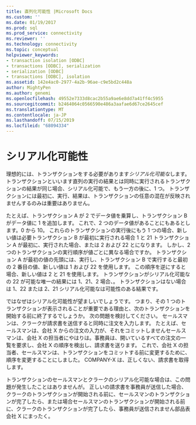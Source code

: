 ```yaml
---
title: 直列化可能性 |Microsoft Docs
ms.custom: ''
ms.date: 01/19/2017
ms.prod: sql
ms.prod_service: connectivity
ms.reviewer: ''
ms.technology: connectivity
ms.topic: conceptual
helpviewer_keywords:
- transaction isolation [ODBC]
- transactions [ODBC], serialization
- serialization [ODBC]
- transactions [ODBC], isolation
ms.assetid: 142e4ac0-2977-4a2b-96ae-c9e5bd2c448a
author: MightyPen
ms.author: genemi
ms.openlocfilehash: 49552e7333d8cac2b55a9ae6e8dd7a41ff4c5955
ms.sourcegitcommit: b2464064c0566590e486a3aafae6d67ce2645cef
ms.translationtype: MT
ms.contentlocale: ja-JP
ms.lasthandoff: 07/15/2019
ms.locfileid: "68094334"
---
```

# <a name="serializability"></a>シリアル化可能性
理想的には、トランザクションをする必要があります*シリアル化可能な*します。 トランザクションといいます直列の実行の結果とは同時に実行されるトランザクションの結果が同じ場合、シリアル化可能で、もう一方の後に、1 つ。 トランザクションには最初に、実行、結果は、トランザクションの任意の混在が反映されませんするのみは重要はありません。  
  
 たとえば、トランザクション A が 2 でデータ値を乗算し、トランザクション B がデータ値に 1 を追加します。 これで、2 つのデータ値があることにもあるとします。0 から 10。 これらのトランザクションの実行後にもう 1 つの場合、新しい値は必要トランザクション B が最初に実行される場合 1 と 21 トランザクション A が最初に、実行された場合、または 2 および 22 とになります。 しかし、2 つのトランザクションの実行順序が値ごとに異なる場合ですか。 トランザクション A が最初の値の先頭には、実行し、トランザクション B で実行すると最初の 2 番目の値、新しい値は 1 および 22 を使用します。 この順序を逆にすると場合、新しい値は 2 と 21 を使用します。 トランザクションがシリアル化可能なの 22 が可能な唯一の結果には 1、21、2 場合、。 トランザクションはない場合は 1、22 または 2、21 シリアル化可能なは可能性のある結果です。  
  
 ではなぜはシリアル化可能性が望ましいでしょうです。 つまり、その 1 つのトランザクションが表示されることが重要である理由と、次のトランザクションを開始する前に終了するでしょうか。 次の問題を検討してください。 セールスマンは、クラークが請求書を送信すると同時に注文を入力します。 たとえば、セールスマンは、会社 X からの注文の入力が、それをコミットしませんセールスマンは、会社 X の担当者にやはりは。事務員は、開いているすべての注文の一覧を要求し、会社 X の順序を検出し、請求書を送ります。 これで、会社 X の担当者、セールスマンは、トランザクションをコミットする前に変更するために、順序を変更することにしました。 COMPANY-X は、正しくない、請求書を取得します。  
  
 トランザクションのセールスマンとクラークのシリアル化可能な場合は、この問題が発生したことはありませんが。 正しいの請求書を事務員が送信した場合、クラークのトランザクションが開始される前に、セールスマンのトランザクションが完了したら、または場合セールスマンのトランザクションが開始される前に、クラークのトランザクションが完了したら、事務員が送信されません部品表会社 X にまったく。
